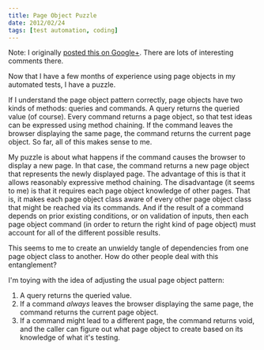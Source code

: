 ```yaml
---
title: Page Object Puzzle
date: 2012/02/24
tags: [test automation, coding]
---
```


Note: I originally [posted this on Google+](https://plus.google.com/u/0/+DaleEmery/posts/V4wu4kozQj9).
There are lots of interesting comments there.

Now that I have a few months of experience
using page objects in my automated tests,
I have a puzzle.

If I understand the page object pattern correctly,
page objects have two kinds of methods:
queries and commands.
A query returns the queried value (of course).
Every command returns a page object,
so that test ideas can be expressed using method chaining.
If the command leaves the browser displaying the same page,
the command returns the current page object.
So far,
all of this makes sense to me.

My puzzle is about what happens
if the command causes the browser to display a new page.
In that case,
the command returns a new page object
that represents the newly displayed page.
The advantage of this
is that it allows reasonably expressive method chaining.
The disadvantage
(it seems to me)
is that it requires each page object knowledge of other pages.
That is,
it makes each page object class
aware of every other page object class
that might be reached via its commands.
And if the result of a command depends on prior existing conditions,
or on validation of inputs,
then each page object command
(in order to return the right kind of page object)
must account for all of the different possible results.

This seems to me
to create an unwieldy tangle of dependencies
from one page object class to another.
How do other people deal with this entanglement?

I'm toying with the idea of adjusting the usual page object pattern:

 1. A query returns the queried value.
 2. If a command _always_ leaves the browser displaying the same page,
    the command returns the current page object.
 3. If a command might lead to a different page,
    the command returns void,
    and the caller can figure out what page object to create
    based on its knowledge of what it's testing.
